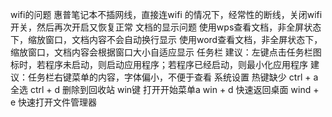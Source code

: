 wifi的问题
惠普笔记本不插网线，直接连wifi 的情况下，经常性的断线，关闭wifi 开关，然后再次开启又恢复正常
文档的显示问题 
使用wps查看文档，非全屏状态下，缩放窗口，文档内容不会自动换行显示
使用word查看文档，非全屏状态下，缩放窗口，文档内容会根据窗口大小自适应显示
任务栏
建议：左键点击任务栏图标时，若程序未启动，则启动应用程序；若程序已经启动，则最小化应用程序
建议：任务栏右键菜单的内容，字体偏小，不便于查看
系统设置
热键缺少
ctrl + a 全选 
ctrl + d 删除到回收站
win键 打开开始菜单a
win + d 快速返回桌面
wind + e 快速打开文件管理器

